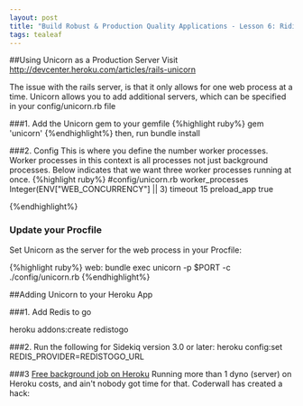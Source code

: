 ```yaml
---
layout: post
title: "Build Robust & Production Quality Applications - Lesson 6: Riding Unicorns"
tags: tealeaf
---
```

##Using Unicorn as a Production Server
Visit http://devcenter.heroku.com/articles/rails-unicorn

The issue with the rails server, is that it only allows for one web process at a time. Unicorn allows you to add additional servers, which can be specified in your config/unicorn.rb file

###1. Add the Unicorn gem to your gemfile
{%highlight ruby%}
gem 'unicorn'
{%endhighlight%}
 then, run bundle install

###2. Config
This is where you define the number worker processes. Worker processes in this context is all processes not just background processes. Below indicates that we want three worker processes running at once.
{%highlight ruby%}
#config/unicorn.rb
worker_processes Integer(ENV["WEB_CONCURRENCY"] || 3)
timeout 15
preload_app true

{%endhighlight%}

### Update your Procfile
Set Unicorn as the server for the web process in your Procfile:

{%highlight ruby%}
web: bundle exec unicorn -p $PORT -c ./config/unicorn.rb
{%endhighlight%}

##Adding Unicorn to your Heroku App

###1. Add Redis to go

heroku addons:create redistogo

###2. Run the following for Sidekiq version 3.0 or later:
heroku config:set REDIS_PROVIDER=REDISTOGO_URL

###3 [Free background job on Heroku](https://coderwall.com/p/fprnhg/free-background-jobs-on-heroku)
Running more than 1 dyno (server) on Heroku costs, and ain't nobody got time for that. Coderwall has created a hack:



